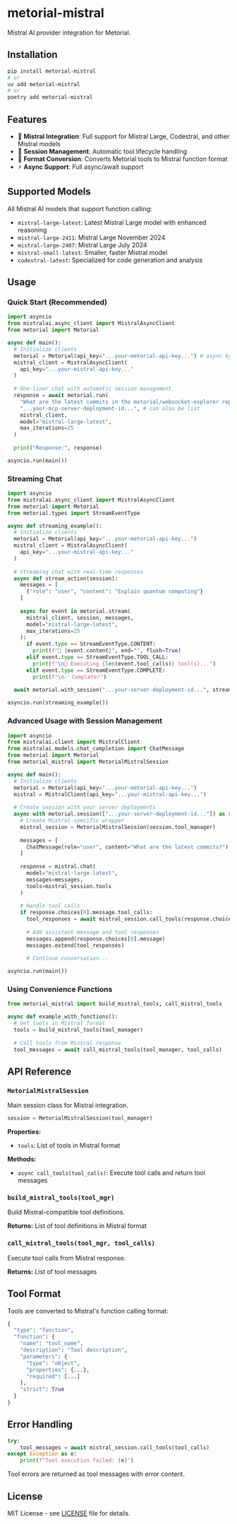 # metorial-mistral

Mistral AI provider integration for Metorial.

## Installation

```bash
pip install metorial-mistral
# or
uv add metorial-mistral
# or
poetry add metorial-mistral
```

## Features

- 🤖 **Mistral Integration**: Full support for Mistral Large, Codestral, and other Mistral models
- 📡 **Session Management**: Automatic tool lifecycle handling
- 🔄 **Format Conversion**: Converts Metorial tools to Mistral function format
- ⚡ **Async Support**: Full async/await support

## Supported Models

All Mistral AI models that support function calling:

- `mistral-large-latest`: Latest Mistral Large model with enhanced reasoning
- `mistral-large-2411`: Mistral Large November 2024
- `mistral-large-2407`: Mistral Large July 2024
- `mistral-small-latest`: Smaller, faster Mistral model
- `codestral-latest`: Specialized for code generation and analysis

## Usage

### Quick Start (Recommended)

```python
import asyncio
from mistralai.async_client import MistralAsyncClient
from metorial import Metorial

async def main():
  # Initialize clients
  metorial = Metorial(api_key="...your-metorial-api-key...") # async by default
  mistral_client = MistralAsyncClient(
    api_key="...your-mistral-api-key..."
  )
  
  # One-liner chat with automatic session management
  response = await metorial.run(
    "What are the latest commits in the metorial/websocket-explorer repository?",
    "...your-mcp-server-deployment-id...", # can also be list
    mistral_client,
    model="mistral-large-latest",
    max_iterations=25
  )
  
  print("Response:", response)

asyncio.run(main())
```

### Streaming Chat

```python
import asyncio
from mistralai.async_client import MistralAsyncClient
from metorial import Metorial
from metorial.types import StreamEventType

async def streaming_example():
  # Initialize clients
  metorial = Metorial(api_key="...your-metorial-api-key...")
  mistral_client = MistralAsyncClient(
    api_key="...your-mistral-api-key..."
  )
  
  # Streaming chat with real-time responses
  async def stream_action(session):
    messages = [
      {"role": "user", "content": "Explain quantum computing"}
    ]
    
    async for event in metorial.stream(
      mistral_client, session, messages, 
      model="mistral-large-latest",
      max_iterations=25
    ):
      if event.type == StreamEventType.CONTENT:
        print(f"🤖 {event.content}", end="", flush=True)
      elif event.type == StreamEventType.TOOL_CALL:
        print(f"\n🔧 Executing {len(event.tool_calls)} tool(s)...")
      elif event.type == StreamEventType.COMPLETE:
        print(f"\n✅ Complete!")
  
  await metorial.with_session("...your-server-deployment-id...", stream_action)

asyncio.run(streaming_example())
```

### Advanced Usage with Session Management

```python
import asyncio
from mistralai.client import MistralClient
from mistralai.models.chat_completion import ChatMessage
from metorial import Metorial
from metorial_mistral import MetorialMistralSession

async def main():
  # Initialize clients
  metorial = Metorial(api_key="...your-metorial-api-key...")
  mistral = MistralClient(api_key="...your-mistral-api-key...")
  
  # Create session with your server deployments
  async with metorial.session(["...your-server-deployment-id..."]) as session:
    # Create Mistral-specific wrapper
    mistral_session = MetorialMistralSession(session.tool_manager)
    
    messages = [
      ChatMessage(role="user", content="What are the latest commits?")
    ]
    
    response = mistral.chat(
      model="mistral-large-latest",
      messages=messages,
      tools=mistral_session.tools
    )
    
    # Handle tool calls
    if response.choices[0].message.tool_calls:
      tool_responses = await mistral_session.call_tools(response.choices[0].message.tool_calls)
      
      # Add assistant message and tool responses
      messages.append(response.choices[0].message)
      messages.extend(tool_responses)
      
      # Continue conversation...

asyncio.run(main())
```

### Using Convenience Functions

```python
from metorial_mistral import build_mistral_tools, call_mistral_tools

async def example_with_functions():
  # Get tools in Mistral format
  tools = build_mistral_tools(tool_manager)
  
  # Call tools from Mistral response
  tool_messages = await call_mistral_tools(tool_manager, tool_calls)
```

## API Reference

### `MetorialMistralSession`

Main session class for Mistral integration.

```python
session = MetorialMistralSession(tool_manager)
```

**Properties:**
- `tools`: List of tools in Mistral format

**Methods:**
- `async call_tools(tool_calls)`: Execute tool calls and return tool messages

### `build_mistral_tools(tool_mgr)`

Build Mistral-compatible tool definitions.

**Returns:** List of tool definitions in Mistral format

### `call_mistral_tools(tool_mgr, tool_calls)`

Execute tool calls from Mistral response.

**Returns:** List of tool messages

## Tool Format

Tools are converted to Mistral's function calling format:

```python
{
  "type": "function",
  "function": {
    "name": "tool_name",
    "description": "Tool description",
    "parameters": {
      "type": "object",
      "properties": {...},
      "required": [...]
    },
    "strict": True
  }
}
```

## Error Handling

```python
try:
    tool_messages = await mistral_session.call_tools(tool_calls)
except Exception as e:
    print(f"Tool execution failed: {e}")
```

Tool errors are returned as tool messages with error content.

## License

MIT License - see [LICENSE](../../LICENSE) file for details.
